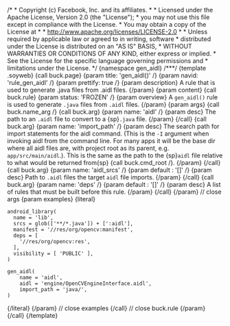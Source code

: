/\* \* Copyright (c) Facebook, Inc. and its affiliates. \* \* Licensed
under the Apache License, Version 2.0 (the \"License\"); \* you may not
use this file except in compliance with the License. \* You may obtain a
copy of the License at \* \* http://www.apache.org/licenses/LICENSE-2.0
\* \* Unless required by applicable law or agreed to in writing,
software \* distributed under the License is distributed on an \"AS IS\"
BASIS, \* WITHOUT WARRANTIES OR CONDITIONS OF ANY KIND, either express
or implied. \* See the License for the specific language governing
permissions and \* limitations under the License. \*/ {namespace
gen_aidl} /\*\*\*/ {template .soyweb} {call buck.page} {param title:
\'gen_aidl()\' /} {param navid: \'rule_gen_aidl\' /} {param prettify:
true /} {param description} A rule that is used to generate .java files
from .aidl files. {/param} {param content} {call buck.rule} {param
status: \'FROZEN\' /} {param overview} A `gen_aidl()` rule is used to
generate `.java` files from `.aidl` files. {/param} {param args} {call
buck.name_arg /} {call buck.arg} {param name: \'aidl\' /} {param desc}
The path to an `.aidl` file to convert to a {sp}`.java` file. {/param}
{/call} {call buck.arg} {param name: \'import_path\' /} {param desc} The
search path for import statements for the aidl command. (This is the
`-I` argument when invoking aidl from the command line. For many apps it
will be the base dir where all aidl files are, with project root as its
parent, e.g. `app/src/main/aidl`.). This is the same as the path to the
{sp}`aidl` file relative to what would be returned from{sp} {call
buck.cmd_root /}. {/param} {/call} {call buck.arg} {param name:
\'aidl_srcs\' /} {param default : \'\[\]\' /} {param desc} Path to
`.aidl` files the target `aidl` file imports. {/param} {/call} {call
buck.arg} {param name: \'deps\' /} {param default : \'\[\]\' /} {param
desc} A list of rules that must be built before this rule. {/param}
{/call} {/param} // close args {param examples} {literal}

``` {.prettyprint .lang-py}
android_library(
  name = 'lib',
  srcs = glob(['**/*.java']) + [':aidl'],
  manifest = '//res/org/opencv:manifest',
  deps = [
    '//res/org/opencv:res',
  ],
  visibility = [ 'PUBLIC' ],
)

gen_aidl(
    name = 'aidl',
    aidl = 'engine/OpenCVEngineInterface.aidl',
    import_path = 'java/',
)
```

{/literal} {/param} // close examples {/call} // close buck.rule
{/param} {/call} {/template}

